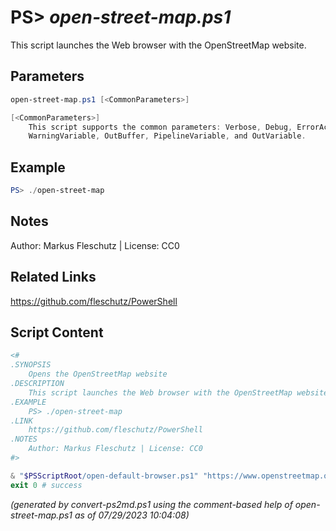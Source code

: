 PS> *open-street-map.ps1*
====================

This script launches the Web browser with the OpenStreetMap website.

Parameters
----------
```powershell
open-street-map.ps1 [<CommonParameters>]

[<CommonParameters>]
    This script supports the common parameters: Verbose, Debug, ErrorAction, ErrorVariable, WarningAction, 
    WarningVariable, OutBuffer, PipelineVariable, and OutVariable.
```

Example
-------
```powershell
PS> ./open-street-map

```

Notes
-----
Author: Markus Fleschutz | License: CC0

Related Links
-------------
https://github.com/fleschutz/PowerShell

Script Content
--------------
```powershell
<#
.SYNOPSIS
	Opens the OpenStreetMap website
.DESCRIPTION
	This script launches the Web browser with the OpenStreetMap website.
.EXAMPLE
	PS> ./open-street-map
.LINK
	https://github.com/fleschutz/PowerShell
.NOTES
	Author: Markus Fleschutz | License: CC0
#>

& "$PSScriptRoot/open-default-browser.ps1" "https://www.openstreetmap.org"
exit 0 # success
```

*(generated by convert-ps2md.ps1 using the comment-based help of open-street-map.ps1 as of 07/29/2023 10:04:08)*
